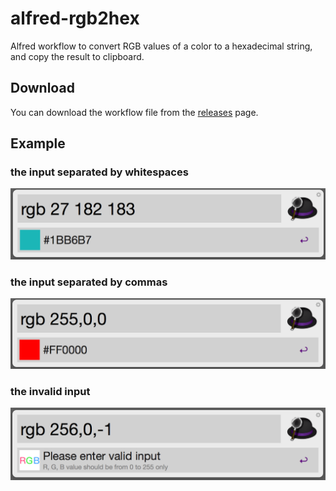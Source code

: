 # alfred-rgb2hex
Alfred workflow to convert RGB values of a color to a hexadecimal string, and copy the result to clipboard.

## Download

You can download the workflow file from the [releases](../../releases) page.

## Example

### the input separated by whitespaces

![](https://raw.githubusercontent.com/sonicwu/alfred-rgb2hex/master/screenshots/screenshot_0.png)

### the input separated by commas

![](https://raw.githubusercontent.com/sonicwu/alfred-rgb2hex/master/screenshots/screenshot_1.png)

### the invalid input

![](https://raw.githubusercontent.com/sonicwu/alfred-rgb2hex/master/screenshots/screenshot_2.png)